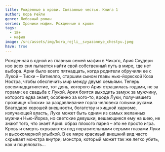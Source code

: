 ```yaml
---
title: Рожденные в крови. Связанные честью. Книга 1
author: Кора Рейли
genre: Любовный роман
series: Хроники мафии. Рожденные в крови
tags:
  - 18+
  - мафия
image: /src/assets/img/kora_rejli__svyazannye_chestyu.jpeg
have: true
---
```

Рожденная в одной из главных семей мафии в Чикаго, Ария Скудери изо всех сил пытается найти свой собственный путь в мире, где нет выбора. Арии было всего пятнадцать, когда родители обручили ее с Лукой – Тиски – Витиелло, старшим сыном главы нью-йоркской Коза Ностра, чтобы обеспечить мир между двумя семьями. Теперь восемнадцатилетие, тот день, которого Ария страшилась годами, не за горами: ее свадьба с Лукой. Ария боится выходить замуж за мужчину, которого едва знает, особенно за кого-то, вроде Луки, получившего прозвище «Тиски» за раздавливание горла человека голыми руками. Благодаря хорошей внешности, богатству и хищной харизме, излучающей власть, Лука может быть одним из самых желанных мужчин Нью-Йорка, но светские девушки, вешающиеся ему на шею, не знают того, что знает Ария: образ плохого парня – это не просто игра. Кровь и смерть скрываются под поразительными серыми глазами Луки и высокомерной улыбкой. В ее мире красивый внешний вид часто скрывает монстра внутри; монстра, который может так же легко убить, как и поцеловать…
